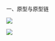 一、原型与原型链

![](E:\Learn\note\software_test_note\software_test_img\bece63629c1b7e9fcc03932eebc4b70e4b9f8071.png)

![](E:\Learn\note\software_test_note\software_test_img\c67681ac7e56d8c84621c00b570c7f5a93bee64b.png)
